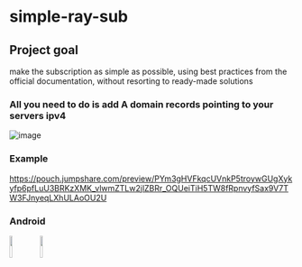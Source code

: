 # simple-ray-sub

## Project goal
make the subscription as simple as possible, using best practices from the official documentation, without resorting to ready-made solutions

### All you need to do is add A domain records pointing to your servers ipv4
![image](https://github.com/user-attachments/assets/6d8f9673-3b1d-45ab-8bec-f069d56f62d4)


### Example
https://pouch.jumpshare.com/preview/PYm3gHVFkqcUVnkP5troywGUgXykyfp6pfLuU3BRKzXMK_vlwmZTLw2jlZBRr_OQUeiTiH5TW8fRpnvyfSax9V7TW3FJnyeqLXhULAoOU2U


### Android
<img src="https://github.com/user-attachments/assets/f5365a90-e9fa-438b-ba90-f6091aec8d1b" width="10%"> <img src="https://github.com/user-attachments/assets/93c3c653-2dd1-4ae8-8601-f65cc7ca8cd5" width="10%">
